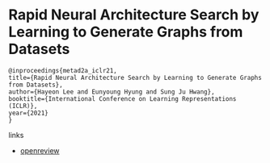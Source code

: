# Rapid Neural Architecture Search by Learning to Generate Graphs from Datasets

```
@inproceedings{metad2a_iclr21,
title={Rapid Neural Architecture Search by Learning to Generate Graphs from Datasets},
author={Hayeon Lee and Eunyoung Hyung and Sung Ju Hwang},
booktitle={International Conference on Learning Representations (ICLR)},
year={2021}
}
```

links
- [openreview](https://openreview.net/forum?id=rkQuFUmUOg3)
